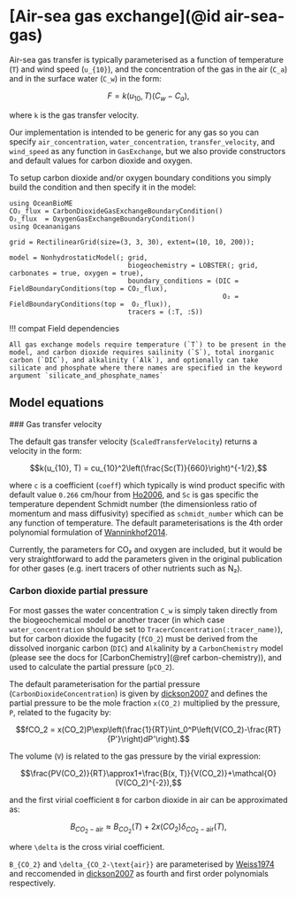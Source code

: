 # [Air-sea gas exchange](@id air-sea-gas)

Air-sea gas transfer is typically parameterised as a function of temperature (``T``) and wind speed (``u_{10}``), and the concentration of the gas in the air (``C_a``) and in the surface water (``C_w``) in the form:
```math
F = k(u_{10}, T)(C_w - C_a),
```
where `k` is the gas transfer velocity.

Our implementation is intended to be generic for any gas so you can specify `air_concentration`, `water_concentration`, `transfer_velocity`, and `wind_speed` as any function in `GasExchange`, but we also provide constructors and default values for carbon dioxide and oxygen. 

To setup carbon dioxide and/or oxygen boundary conditions you simply build the condition and then specify it in the model:
```@example gasexchange
using OceanBioME
CO₂_flux = CarbonDioxideGasExchangeBoundaryCondition()
O₂_flux  = OxygenGasExchangeBoundaryCondition()
using Oceananigans

grid = RectilinearGrid(size=(3, 3, 30), extent=(10, 10, 200));

model = NonhydrostaticModel(; grid,
                              biogeochemistry = LOBSTER(; grid, carbonates = true, oxygen = true),
                              boundary_conditions = (DIC = FieldBoundaryConditions(top = CO₂_flux), 
                                                      O₂ = FieldBoundaryConditions(top =  O₂_flux)),
                              tracers = (:T, :S))
```

!!! compat Field dependencies

    All gas exchange models require temperature (`T`) to be present in the model, and carbon dioxide requires sailinity (`S`), total inorganic carbon (`DIC`), and alkalinity (`Alk`), and optionally can take silicate and phosphate where there names are specified in the keyword argument `silicate_and_phosphate_names`

## Model equations

### Gas transfer velocity

The default gas transfer velocity (`ScaledTransferVelocity`) returns a velocity in the form:
```math
k(u_{10}, T) = cu_{10}^2\left(\frac{Sc(T)}{660}\right)^{-1/2},
```
where ``c`` is a coefficient (`coeff`) which typically is wind product specific with default value ``0.266`` cm/hour from [Ho2006](@citet), and ``Sc`` is gas specific the temperature dependent Schmidt number (the dimensionless ratio of momentum and mass diffusivity) specified as `schmidt_number` which can be any function of temperature. The default parameterisations is the 4th order polynomial formulation of [Wanninkhof2014](@citet).

Currently, the parameters for CO₂ and oxygen are included, but it would be very straightforward to add the parameters given in the original publication for other gases (e.g. inert tracers of other nutrients such as N₂).

### Carbon dioxide partial pressure

For most gasses the water concentration `C_w` is simply taken directly from the biogeochemical model or another tracer (in which case `water_concentration` should be set to `TracerConcentration(:tracer_name)`), but for carbon dioxide the fugacity (``fCO_2``) must be derived from the dissolved inorganic carbon (`DIC`) and `Alk`alinity by a `CarbonChemistry` model (please see the docs for [CarbonChemistry](@ref carbon-chemistry)), and used to calculate the partial pressure (``pCO_2``).

The default parameterisation for the partial pressure (`CarbonDioxideConcentration`) is given by [dickson2007](@citet) and defines the partial pressure to be the mole fraction ``x(CO_2)`` multiplied by the pressure, ``P``, related to the fugacity by:
```math
fCO_2 = x(CO_2)P\exp\left(\frac{1}{RT}\int_0^P\left(V(CO_2)-\frac{RT}{P'}\right)dP'\right).
```
The volume (``V``) is related to the gas pressure by the virial expression:
```math
\frac{PV(CO_2)}{RT}\approx1+\frac{B(x, T)}{V(CO_2)}+\mathcal{O}(V(CO_2)^{-2}),
```
and the first virial coefficient ``B`` for carbon dioxide in air can be approximated as:
```math
B_{CO_2-\text{air}} \approx B_{CO_2}(T) + 2x(CO_2)\delta_{CO_2-\text{air}}(T),
```
where ``\delta`` is the cross virial coefficient.

``B_{CO_2}`` and ``\delta_{CO_2-\text{air}}`` are parameterised by [Weiss1974](@citet) and reccomended in [dickson2007](@citet) as fourth and first order polynomials respectively.

